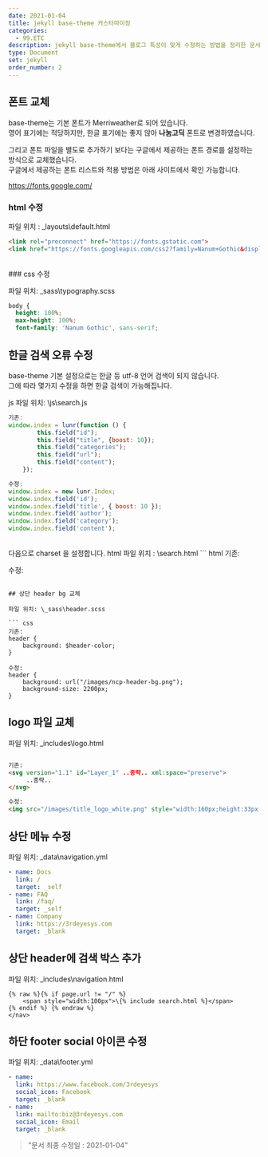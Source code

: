 ```yaml
---
date: 2021-01-04
title: jekyll base-theme 커스터마이징
categories:
  - 99.ETC
description: jekyll base-theme에서 블로그 특성이 맞게 수정하는 방법을 정리한 문서입니다.
type: Document
set: jekyll
order_number: 2
---
```


## 폰트 교체
base-theme는 기본 폰트가 Merriweather로 되어 있습니다.  
영어 표기에는 적당하지만, 한글 표기에는 좋지 않아 **나눔고딕** 폰트로 변경하였습니다.

그리고 폰트 파일을 별도로 추가하기 보다는 구글에서 제공하는 폰트 경로를 설정하는 방식으로 교체했습니다.  
구글에서 제공하는 폰트 리스트와 적용 방법은 아래 사이트에서 확인 가능합니다.

<a href="https://fonts.google.com/" target="_blank">https://fonts.google.com/</a>


### html 수정

파일 위치 : \_layouts\default.html
``` html
<link rel="preconnect" href="https://fonts.gstatic.com">
<link href="https://fonts.googleapis.com/css2?family=Nanum+Gothic&display=swap" rel="stylesheet"> 
```
<br>
### css 수정

파일 위치: \_sass\typography.scss
``` css
body {
  height: 100%;
  max-height: 100%;
  font-family: 'Nanum Gothic', sans-serif;
``` 

## 한글 검색 오류 수정
base-theme 기본 설정으로는 한글 등 utf-8 언어 검색이 되지 않습니다.  
그에 따라 몇가지 수정을 하면 한글 검색이 가능해집니다.

js 파일 위치: \js\search.js

``` js
기존:
window.index = lunr(function () {
		this.field("id");
		this.field("title", {boost: 10});
		this.field("categories");
		this.field("url");
		this.field("content");
	});

수정: 
window.index = new lunr.Index;
window.index.field('id');
window.index.field('title', { boost: 10 });
window.index.field('author');
window.index.field('category');
window.index.field('content');
```
<br>
다음으로 charset 을 설정합니다.  
html 파일 위치 : \search.html
``` html
기존: 
<script src="{{ site.baseurl }}/js/lunr.min.js"></script>
<script src="{{ site.baseurl }}/js/search.js"></script>

수정: 
<script src="{{ site.baseurl }}/js/lunr.min.js" charset="utf-8"></script>
<script src="{{ site.baseurl }}/js/search.js" charset="utf-8"></script>
```

## 상단 header bg 교체

파일 위치: \_sass\header.scss

``` css
기존:
header {
	background: $header-color;
}

수정: 
header {
	background: url("/images/ncp-header-bg.png");
	background-size: 2200px;
}
```

## logo 파일 교체

파일 위치: \_includes\logo.html

``` html

기존:
<svg version="1.1" id="Layer_1" ..중략.. xml:space="preserve">
	 ..중략..
</svg>

수정:
<img src="/images/title_logo_white.png" style="width:160px;height:33px;margin-top:5px">
```

## 상단 메뉴 수정

파일 위치: \_data\navigation.yml

``` yml
- name: Docs
  link: /
  target: _self
- name: FAQ
  link: /faq/
  target: _self
- name: Company
  link: https://3rdeyesys.com
  target: _blank
```

## 상단 header에 검색 박스 추가

파일 위치: \_includes\navigation.html

``` liquid
{% raw %}{% if page.url != "/" %}
	<span style="width:100px">\{% include search.html %}</span>
{% endif %}	{% endraw %}
</nav>
```

## 하단 footer social 아이콘 수정

파일 위치: \_data\footer.yml

``` yml
- name:
  link: https://www.facebook.com/3rdeyesys
  social_icon: Facebook
  target: _blank
- name:
  link: mailto:biz@3rdeyesys.com
  social_icon: Email
  target: _blank
```

> "문서 최종 수정일 : 2021-01-04"

